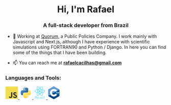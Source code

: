<h1 align="center">Hi, I'm Rafael</h1>
<h3 align="center">A full-stack developer from Brazil</h3>

- 🔭 Working at <a href="https://www.python.org](https://github.com/QuorumUS" target="_blank"> Quorum</a>, a Public Policies Company. I work mainly with Javascript and Next.js, although I have experience with scientific simulations using FORTRAN90 and Python / Django. In here you can find some of the things that I have been building.

- 📫 You can reach me at **rafaelcacilhas@gmail.com**

<h3 align="left">Languages and Tools:</h3>
<p align="left"> 
    <a href="https://developer.mozilla.org/en-US/docs/Web/JavaScript" target="_blank"> 

  <img src="https://raw.githubusercontent.com/devicons/devicon/master/icons/javascript/javascript-original.svg" alt="javascript" width="40" height="40"/> 
  </a>
    
  <a href="https://www.python.org" target="_blank"> 
    <img src="https://raw.githubusercontent.com/devicons/devicon/master/icons/python/python-original.svg" 
         alt="python" width="40" height="40"/> 
  </a> 
  
  <a href="https://reactjs.org/" target="_blank"> 
    <img src="https://raw.githubusercontent.com/devicons/devicon/master/icons/react/react-original-wordmark.svg" 
       alt="react" width="40" height="40"/> 
   </a> 

  <a href="https://www.w3schools.com/cpp/" target="_blank"> 
    <img src="https://raw.githubusercontent.com/devicons/devicon/master/icons/cplusplus/cplusplus-original.svg" 
       alt="cplusplus" width="40" height="40"/> 
  </a> 

</p>
